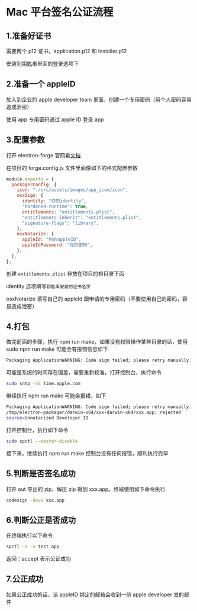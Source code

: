 # Mac 平台签名公证流程

## 1.准备好证书

需要两个 p12 证书，application.p12 和 installer.p12

安装到钥匙串里面的登录选项下

## 2.准备一个 appleID

加入到企业的 apple developer team 里面，创建一个专用密码（用个人密码容易造成泄密）

使用 app 专用密码通过 apple ID 登录 app

## 3.配置参数

打开 electron-forge 官网看[文档](https://www.electronjs.org/docs/latest/tutorial/code-signing#electron-forge)

在项目的 forge.config.js 文件里面像如下的格式配置参数

```js
module.exports = {
  packagerConfig: {
    icon: "./src/assets/images/app_icon/icon",
    osxSign: {
      identity: "你的identity",
      "hardened-runtime": true,
      entitlements: "entitlements.plist",
      "entitlements-inherit": "entitlements.plist",
      "signature-flags": "library",
    },
    osxNotarize: {
      appleId: "你的appleID",
      appleIdPassword: "你的密码",
    },
  },
};
```

创建 `entitlements.plist` 存放在项目的根目录下面

identity 选项填写`钥匙串安装的证书名字`

osxNotarize 填写自己的 appleId 跟申请的专用密码（不要使用自己的密码，容易造成泄密）

## 4.打包

做完前面的步骤，执行 npm run make，如果没有权限操作某些目录的话，使用 sudo npm run make
可能会有报错信息如下

```bash
Packaging ApplicationWARNING: Code sign failed; please retry manually. Error: Command failed: codesign --sign xxxxxxxxxxxxxxxxxxxxxxxxxxxxxxxx --force --timestamp --options library,runtime --entitlements entitlements.plist /var/folders/5d/xxxxxxxxxxxxxxxxxxxxxxxxxxxx/T/electron-packager/darwin-x64/xxx-darwin-x64/xxx.app/Contents/Frameworks/Electron Framework.framework/Versions/A/Resources/af.lproj/locale.pak /var/folders/5d/xxxxxxxxxxxxxxxxxxxxxxxxxxxx/T/electron-packager/darwin-x64/xxx-darwin-x64/xxx.app/Contents/Frameworks/Electron Framework.framework/Versions/A/Resources/af.lproj/locale.pak: timestamps differ by 374 seconds - check your system clock
```

可能是系统的时间存在偏差，需要重新校准，打开控制台，执行命令

```bash
sudo sntp -sS time.apple.com
```

继续执行 npm run make
可能会报错，如下

```bash
Packaging ApplicationWARNING: Code sign failed; please retry manually. Error: Command failed: spctl --assess --type execute --verbose --ignore-cache --no-cache /tmp/electron-packager/darwin-x64/xxx-darwin-x64/xxx.app
/tmp/electron-packager/darwin-x64/xxx-darwin-x64/xxx.app: rejected
source=Unnotarized Developer ID
```

打开控制台，执行如下命令

```bash
sudo spctl --master-disable
```

接下来，继续执行 npm run make
控制台没有任何报错，顺利执行完毕

## 5.判断是否签名成功

打开 out 导出的 zip，解压 zip 得到 xxx.app。终端使用如下命令执行

```bash
codesign -dvvv xxx.app
```

## 6.判断公正是否成功

在终端执行以下命令

```bash
spctl -a -v test.app
```

返回：accept 表示公证成功

## 7.公正成功

如果公正成功的话，该 appleID 绑定的邮箱会收到一份 apple developer 发的邮件
